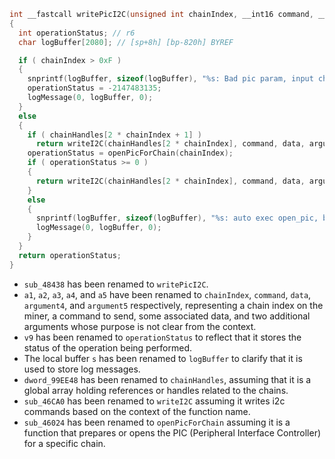 ```c
int __fastcall writePicI2C(unsigned int chainIndex, __int16 command, __int16 data, int argument4, int argument5)
{
  int operationStatus; // r6
  char logBuffer[2080]; // [sp+8h] [bp-820h] BYREF

  if ( chainIndex > 0xF )
  {
    snprintf(logBuffer, sizeof(logBuffer), "%s: Bad pic param, input chain is %d\n", "writePicI2C", chainIndex);
    operationStatus = -2147483135;
    logMessage(0, logBuffer, 0);
  }
  else
  {
    if ( chainHandles[2 * chainIndex + 1] )
      return writeI2C(chainHandles[2 * chainIndex], command, data, argument4, argument5);
    operationStatus = openPicForChain(chainIndex);
    if ( operationStatus >= 0 )
    {
      return writeI2C(chainHandles[2 * chainIndex], command, data, argument4, argument5);
    }
    else
    {
      snprintf(logBuffer, sizeof(logBuffer), "%s: auto exec open_pic, but chain %d open eeprom failed\n", "writePicI2C", chainIndex);
      logMessage(0, logBuffer, 0);
    }
  }
  return operationStatus;
}
```

* `sub_48438` has been renamed to `writePicI2C`.
* `a1`, `a2`, `a3`, `a4`, and `a5` have been renamed to `chainIndex`, `command`, `data`, `argument4`, and `argument5` respectively, representing a chain index on the miner, a command to send, some associated data, and two additional arguments whose purpose is not clear from the context.
* `v9` has been renamed to `operationStatus` to reflect that it stores the status of the operation being performed.
* The local buffer `s` has been renamed to `logBuffer` to clarify that it is used to store log messages.
* `dword_99EE48` has been renamed to `chainHandles`, assuming that it is a global array holding references or handles related to the chains.
* `sub_46CA0` has been renamed to `writeI2C` assuming it writes i2c commands based on the context of the function name.
* `sub_46024` has been renamed to `openPicForChain` assuming it is a function that prepares or opens the PIC (Peripheral Interface Controller) for a specific chain.